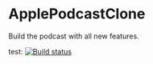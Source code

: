# ApplePodcastClone
Build the podcast with all new features.

test: [![Build status](https://build.appcenter.ms/v0.1/apps/9da3162b-c184-4714-8849-d8d9fde8bf6f/branches/test/badge)](https://appcenter.ms)

